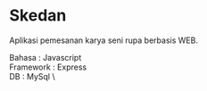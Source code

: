 # Skedan
Aplikasi pemesanan karya seni rupa berbasis WEB.

Bahasa    : Javascript \
Framework : Express \
DB        : MySql \
